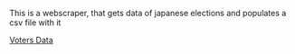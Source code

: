  This is a webscraper, that gets data of japanese elections and populates a csv file with it

 [Voters Data](https://ja.wikipedia.org/wiki/%E7%AC%AC42%E5%9B%9E%E8%A1%86%E8%AD%B0%E9%99%A2%E8%AD%B0%E5%93%A1%E7%B7%8F%E9%81%B8%E6%8C%99#%E5%B0%8F%E9%81%B8%E6%8C%99%E5%8C%BA%E5%BD%93%E9%81%B8%E8%80%85)